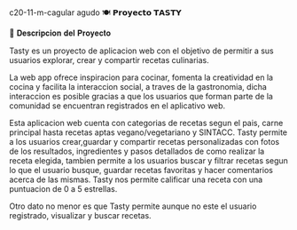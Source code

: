 c20-11-m-cagular agudo
🍽️ 𝗣𝗿𝗼𝘆𝗲𝗰𝘁𝗼 𝗧𝗔𝗦𝗧𝗬 

📖 𝐃𝐞𝐬𝐜𝐫𝐢𝐩𝐜𝐢𝐨𝐧 𝐝𝐞𝐥 𝐏𝐫𝐨𝐲𝐞𝐜𝐭𝐨

Tasty es un proyecto de aplicacion web con el objetivo de permitir a sus usuarios explorar, crear y compartir recetas culinarias.

La web app ofrece inspiracion para cocinar, fomenta la creatividad en la cocina y facilita la interaccion social, a traves de la gastronomia, dicha interaccion es posible gracias a que los usuarios que forman parte de la comunidad se encuentran registrados en el aplicativo web.

Esta aplicacion web cuenta con categorias de recetas segun el pais, carne principal hasta recetas aptas vegano/vegetariano y SINTACC.
Tasty permite a los usuarios crear,guardar y compartir recetas personalizadas con fotos de los resultados, ingredientes y pasos detallados de como realizar la receta elegida,
tambien permite a los usuarios buscar y filtrar recetas segun lo que el usuario busque, guardar recetas favoritas y hacer comentarios acerca de las mismas.
Tasty nos permite calificar una receta con una puntuacion de 0 a 5 estrellas.

Otro dato no menor es que Tasty permite aunque no este el usuario registrado, visualizar y buscar recetas.

